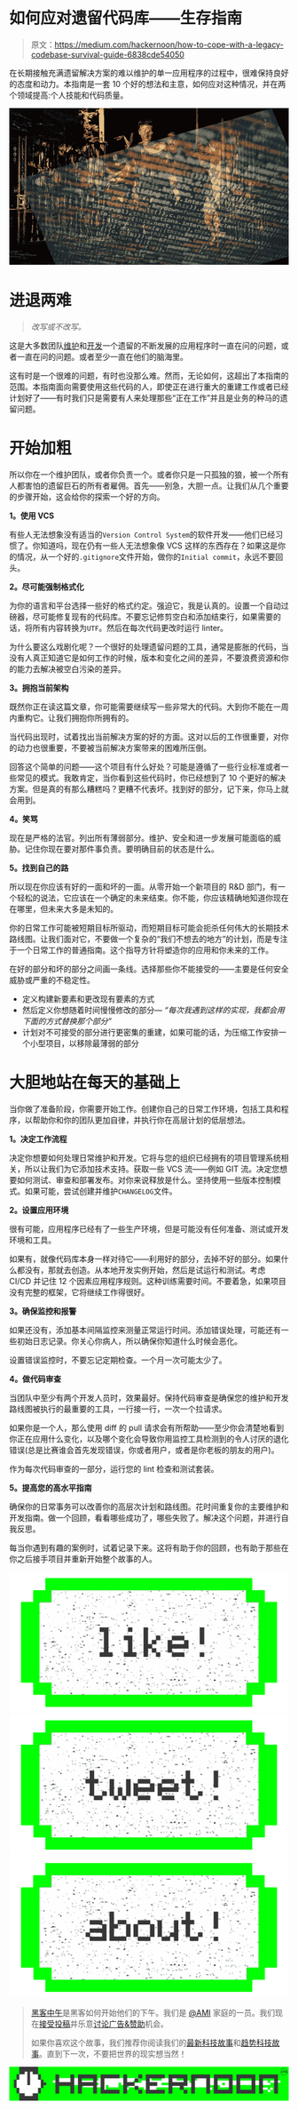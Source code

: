 # 如何应对遗留代码库——生存指南

> 原文：<https://medium.com/hackernoon/how-to-cope-with-a-legacy-codebase-survival-guide-6838cde54050>

在长期接触充满遗留解决方案的难以维护的单一应用程序的过程中，很难保持良好的态度和动力。本指南是一套 10 个好的想法和主意，如何应对这种情况，并在两个领域提高:个人技能和代码质量。

![](img/c5f64dc6a26c583665cd07bf38c705c7.png)

# 进退两难

> *改写或不改写。*

这是大多数团队[维护](https://hackernoon.com/tagged/maintaining)和[开发](https://hackernoon.com/tagged/developing)一个遗留的不断发展的应用程序时一直在问的问题，或者一直在问的问题。或者至少一直在他们的脑海里。

这有时是一个很难的问题，有时也没那么难。然而，无论如何，这超出了本指南的范围。本指南面向需要使用这些代码的人，即使正在进行重大的重建工作或者已经计划好了——有时我们只是需要有人来处理那些“正在工作”并且是业务的种马的遗留问题。

# 开始加粗

所以你在一个维护团队，或者你负责一个。或者你只是一只孤独的狼，被一个所有人都害怕的遗留巨石的所有者雇佣。首先——别急，大胆一点。让我们从几个重要的步骤开始，这会给你的探索一个好的方向。

**1。使用 VCS**

有些人无法想象没有适当的`Version Control System`的软件开发——他们已经习惯了。你知道吗，现在仍有一些人无法想象像 VCS 这样的东西存在？如果这是你的情况，从一个好的`.gitignore`文件开始，做你的`Initial commit`，永远不要回头。

**2。尽可能强制格式化**

为你的语言和平台选择一些好的格式约定。强迫它，我是认真的。设置一个自动过磅器，尽可能修复现有的代码库。不要忘记修剪空白和添加结束行，如果需要的话，将所有内容转换为`UTF`。然后在每次代码更改时运行 linter。

为什么要这么戏剧化呢？一个很好的处理遗留问题的工具，通常是膨胀的代码，当没有人真正知道它是如何工作的时候，版本和变化之间的差异，不要浪费资源和你的能力去解决被空白污染的差异。

**3。拥抱当前架构**

既然你正在读这篇文章，你可能需要继续写一些非常大的代码。大到你不能在一周内重构它。让我们拥抱你所拥有的。

当代码出现时，试着找出当前解决方案的好的方面。这对以后的工作很重要，对你的动力也很重要，不要被当前解决方案带来的困难所压倒。

回答这个简单的问题——这个项目有什么好处？可能是遵循了一些行业标准或者一些常见的模式。我敢肯定，当你看到这些代码时，你已经想到了 10 个更好的解决方案。但是真的有那么糟糕吗？更糟不代表坏。找到好的部分，记下来，你马上就会用到。

**4。笑骂**

现在是严格的法官。列出所有薄弱部分。维护、安全和进一步发展可能面临的威胁。记住你现在要对那件事负责。要明确目前的状态是什么。

**5。找到自己的路**

所以现在你应该有好的一面和坏的一面。从零开始一个新项目的 R&D 部门，有一个轻松的说法，它应该在一个确定的未来结束。你不能，你应该精确地知道你现在在哪里，但未来大多是未知的。

你的日常工作可能被短期目标所驱动，而短期目标可能会扼杀任何伟大的长期技术路线图。让我们面对它，不要做一个复杂的“我们不想去的地方”的计划，而是专注于一个日常工作的普通指南。这个指导方针将塑造你的应用和你未来的工作。

在好的部分和坏的部分之间画一条线。选择那些你不能接受的——主要是任何安全威胁或严重的不稳定性。

*   定义构建新要素和更改现有要素的方式
*   然后定义你想随着时间慢慢修改的部分— *“每次我遇到这样的实现，我都会用下面的方式替换那个部分”*
*   计划对不可接受的部分进行更密集的重建，如果可能的话，为压缩工作安排一个小型项目，以移除最薄弱的部分

# 大胆地站在每天的基础上

当你做了准备阶段，你需要开始工作。创建你自己的日常工作环境，包括工具和程序，以帮助你和你的团队更加自律，并执行你在高层计划的低层想法。

**1。决定工作流程**

决定你想要如何处理日常维护和开发。它将与您的组织已经拥有的项目管理系统相关，所以让我们为它添加技术支持。获取一些 VCS 流——例如 GIT 流。决定您想要如何测试、审查和部署发布。对你来说释放是什么。坚持使用一些版本控制模式。如果可能，尝试创建并维护`CHANGELOG`文件。

**2。设置应用环境**

很有可能，应用程序已经有了一些生产环境，但是可能没有任何准备、测试或开发环境和工具。

如果有，就像代码库本身一样对待它——利用好的部分，去掉不好的部分。如果什么都没有，那就去创造。从本地开发实例开始，然后是试运行和测试。考虑 CI/CD 并记住 12 个因素应用程序规则。这种训练需要时间。不要着急，如果项目没有完整的框架，它将继续工作得很好。

**3。确保监控和报警**

如果还没有，添加基本间隔监控来测量正常运行时间。添加错误处理，可能还有一些初始日志记录。你关心你病人，所以确保你知道什么时候会恶化。

设置错误监控时，不要忘记定期检查。一个月一次可能太少了。

**4。做代码审查**

当团队中至少有两个开发人员时，效果最好。保持代码审查是确保您的维护和开发路线图被执行的最重要的工具，一行接一行，一次一个拉请求。

如果你是一个人，那么使用 diff 的 pull 请求会有所帮助——至少你会清楚地看到你正在应用什么变化，以及哪个变化会导致你用监控工具检测到的令人讨厌的退化错误(总是比赛谁会首先发现错误，你或者用户，或者是你老板的朋友的用户)。

作为每次代码审查的一部分，运行您的 lint 检查和测试套装。

**5。提高您的高水平指南**

确保你的日常事务可以改善你的高层次计划和路线图。花时间重复你的主要维护和开发指南。做一个回顾，看看哪些成功了，哪些失败了。解决这个问题，并进行自我反思。

每当你遇到有趣的案例时，试着记录下来。这将有助于你的回顾，也有助于那些在你之后接手项目并重新开始整个故事的人。

[![](img/50ef4044ecd4e250b5d50f368b775d38.png)](http://bit.ly/HackernoonFB)[![](img/979d9a46439d5aebbdcdca574e21dc81.png)](https://goo.gl/k7XYbx)[![](img/2930ba6bd2c12218fdbbf7e02c8746ff.png)](https://goo.gl/4ofytp)

> [黑客中午](http://bit.ly/Hackernoon)是黑客如何开始他们的下午。我们是 [@AMI](http://bit.ly/atAMIatAMI) 家庭的一员。我们现在[接受投稿](http://bit.ly/hackernoonsubmission)并乐意[讨论广告&赞助](mailto:partners@amipublications.com)机会。
> 
> 如果你喜欢这个故事，我们推荐你阅读我们的[最新科技故事](http://bit.ly/hackernoonlatestt)和[趋势科技故事](https://hackernoon.com/trending)。直到下一次，不要把世界的现实想当然！

![](img/be0ca55ba73a573dce11effb2ee80d56.png)